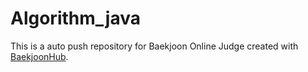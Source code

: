 # Algorithm_java
This is a auto push repository for Baekjoon Online Judge created with [BaekjoonHub](https://github.com/BaekjoonHub/BaekjoonHub).
